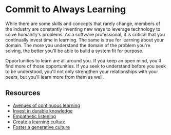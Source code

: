 # Commit to Always Learning

While there are some skills and concepts that rarely change, members of the industry are constantly inventing new ways to leverage technology to solve humanity's problems. As a software professional, it is critical that you continually invest time in learning. The same is true for learning about your domain. The more you understand the domain of the problem you're solving, the better you'll be able to build a system fit for purpose.

Opportunities to learn are all around you. If you keep an open mind, you'll find more of those opportunities. If you seek to understand before you seek to be understood, you'll not only strengthen your relationships with your peers, but you'll learn more from them as well.

## Resources

- [Avenues of continuous learning](https://github.com/97-things/97-things-every-programmer-should-know/tree/master/en/thing_18)
- [Invest in durable knowledge](http://www.bennorthrop.com/Essays/2016/reflections-of-an-old-programmer.php)
- [Empathetic listening](https://www.youtube.com/watch?v=h4G0a6FrygA)
- [Create a learning culture](https://cloud.google.com/architecture/devops/devops-culture-learning-culture)
- [Foster a generative culture](https://cloud.google.com/architecture/devops/devops-culture-westrum-organizational-culture)
